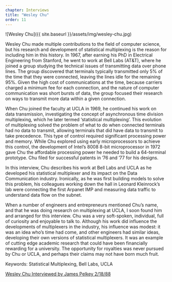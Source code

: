 ```yaml
---
chapter: Interviews
title: "Wesley Chu"
order: 11
---
```


![Wesley Chu]({{ site.baseurl }}/assets/img/wesley-chu.jpg)

Wesley Chu made multiple contributions to the field of computer science, but his research and development of statistical multiplexing is the reason for including him in this history. In 1967, after earning his PhD in Electrical Engineering from Stanford, he went to work at Bell Labs (AT&T), where he joined a group studying the technical issues of transmitting data over phone lines. The group discovered that terminals typically transmitted only 5% of the time that they were connected, leaving the lines idle for the remaining 95%. Given the high cost of communications at the time, because carriers charged a minimum fee for each connection, and the nature of computer communication was short bursts of data, the group focused their research on ways to transmit more data within a given connection.

When Chu joined the faculty at UCLA in 1969, he continued his work on data transmission, investigating the concept of asynchronous time division multiplexing, which he later termed ‘statistical multiplexing’. This evolution of multiplexing solved the problem of what to do when connected terminals had no data to transmit, allowing terminals that did have data to transmit to take precedence. This type of control required significant processing power and memory. While Chu explored using early microprocessors to achieve this control, the development of Intel’s 8008 8-bit microprocessor in 1972 gave Chu the affordable processing power he needed to build a 64-terminal prototype. Chu filed for successful patents in ’76 and ’77 for his designs.

In this interview, Chu describes his work at Bell Labs and UCLA as he developed his statistical multiplexer and its impact on the Data Communication industry. Ironically, as he was first building models to solve this problem, his colleagues working down the hall in Leonard Kleinrock’s lab were connecting the first Arpanet IMP and measuring data traffic to understand data flow on the subnet.

When a number of engineers and entrepreneurs mentioned Chu’s name, and that he was doing research on multiplexing at UCLA, I soon found him and arranged for this interview. Chu was a very soft-spoken, individual, full of curiosity and enjoyable to talk to. Although his work did influence the developments of multiplexers in the industry, his influence was modest: it was an idea who’s time had come, and other engineers had similar ideas, developing their own versions of statistical multiplexers.  It was an example of cutting edge academic research that could have been financially rewarding for a university. The opportunity for royalties was never pursued by Chu or UCLA, and perhaps their claims may not have born much fruit.

Keywords: Statistical Multiplexing, Bell Labs, UCLA

[Wesley Chu Interviewed by James Pelkey 2/18/88](https://archive.computerhistory.org/resources/access/text/2018/02/102738737-05-01-acc.pdf)
